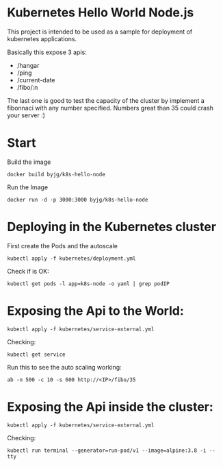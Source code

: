 # Kubernetes Hello World Node.js

This project is intended to be used as a sample for 
deployment of kubernetes applications. 

Basically this expose 3 apis:
- /hangar
- /ping
- /current-date
- /fibo/:n

The last one is good to test the capacity of the cluster by implement 
a fibonnaci with any number specified. Numbers great than 35 could crash your server :)

# Start

Build the image

```
docker build byjg/k8s-hello-node
```

Run the Image

```
docker run -d -p 3000:3000 byjg/k8s-hello-node
```

# Deploying in the Kubernetes cluster

First create the Pods and the autoscale 

```
kubectl apply -f kubernetes/deployment.yml
```

Check if is OK:

```
kubectl get pods -l app=k8s-node -o yaml | grep podIP
```

# Exposing the Api to the World:

```
kubectl apply -f kubernetes/service-external.yml
```

Checking:

```
kubectl get service
```

Run this to see the auto scaling working:

```
ab -n 500 -c 10 -s 600 http://<IP>/fibo/35
```

# Exposing the Api inside the cluster:


```
kubectl apply -f kubernetes/service-external.yml
```

Checking:

```
kubectl run terminal --generator=run-pod/v1 --image=alpine:3.8 -i --tty
```
